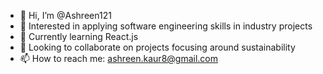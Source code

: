 - 👋 Hi, I’m @Ashreen121 
- 👀 Interested in applying software engineering skills in industry projects
- 🌱 Currently learning React.js
- 💞️ Looking to collaborate on projects focusing around sustainability
- 📫 How to reach me: ashreen.kaur8@gmail.com

<!---
Ashreen121/Ashreen121 is a ✨ special ✨ repository because its `README.md` (this file) appears on your GitHub profile.
You can click the Preview link to take a look at your changes.
--->
